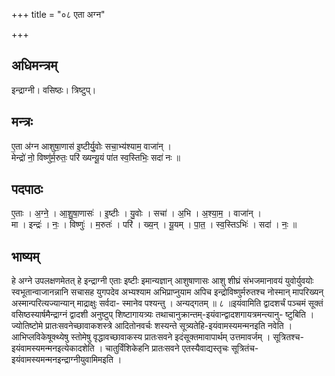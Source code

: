 +++
title = "०८ एता अग्न"

+++
## अधिमन्त्रम्
इन्द्राग्नी। वसिष्ठः। त्रिष्टुप्।

## मन्त्रः
ए॒ता अ॑ग्न आशुषा॒णास॑ इ॒ष्टीर्यु॒वोः सचा॒भ्य॑श्याम॒ वाजा॑न् ।  
मेन्द्रो॑ नो॒ विष्णु॑र्म॒रुतः॒ परि॑ ख्यन्यू॒यं पा॑त स्व॒स्तिभिः॒ सदा॑ नः ॥

## पदपाठः
ए॒ताः । अ॒ग्ने॒ । आ॒शु॒षा॒णासः॑ । इ॒ष्टीः । यु॒वोः । सचा॑ । अ॒भि । अ॒श्या॒म॒ । वाजा॑न् ।  
मा । इन्द्रः॑ । नः॒ । विष्णुः॑ । म॒रुतः॑ । परि॑ । ख्य॒न् । यू॒यम् । पा॒त॒ । स्व॒स्तिऽभिः॑ । सदा॑ । नः॒ ॥

## भाष्यम्
हे अग्ने उपलक्षणमेतत् हे इन्द्राग्नी एताः इष्टीः इमान्यज्ञान् आशुषाणासः आशु शीघ्रं संभजमानावयं युवोर्युवयोः स्वभूतान्वाजानन्नानि सचासह युगपदेव अभ्यश्याम अभिप्राप्नुयाम अपिच इन्द्रोविष्णुर्मरुतश्च नोस्मान् मापरिख्यन् अस्मान्परित्यज्यान्यान् माद्राक्षुः सर्वदा- स्मानेव पश्यन्तु । अन्यद्गतम् ॥ ८ ॥इयंवामिति द्वादशर्चं पञ्चमं सूक्तं वसिष्ठस्यार्षमैन्द्राग्नं द्वादशी अनुष्टुप् शिष्टागायत्र्यः तथाचानुक्रान्तम्-इयंवान्द्वादशगायत्रमन्त्यानु- ष्टुबिति । ज्योतिष्टोमे प्रातःसवनेच्छावाकशस्त्रे आदितोनवर्चः शस्यन्ते सूत्र्यतेहि-इयंवामस्यमन्मनइति नवेति । आभिप्लविकेषूक्थ्येषु स्तोमेषु वृद्धावच्छावाकस्य प्रातःसवने इदंसूक्तमावापार्थम् उत्तमावर्जम् । सूत्रितश्च-इयंवामस्यमन्मनइत्येकादशेति । चातुर्विंशिकेहनि प्रातःसवने एतस्यैवाद्यस्तृचः सूत्रितंच-इयंवामस्यमन्मनइन्द्राग्नीयुवामिमइति ।